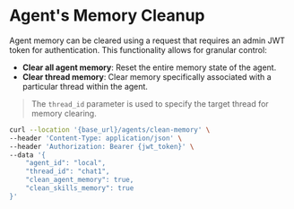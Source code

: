 # Agent's Memory Cleanup

Agent memory can be cleared using a request that requires an admin JWT token for authentication. This functionality allows for granular control:

- **Clear all agent memory**: Reset the entire memory state of the agent.
- **Clear thread memory**: Clear memory specifically associated with a particular thread within the agent.

> The `thread_id` parameter is used to specify the target thread for memory clearing.

```bash
curl --location '{base_url}/agents/clean-memory' \
--header 'Content-Type: application/json' \
--header 'Authorization: Bearer {jwt_token}' \
--data '{
    "agent_id": "local",
    "thread_id": "chat1",
    "clean_agent_memory": true,
    "clean_skills_memory": true
}'
```
